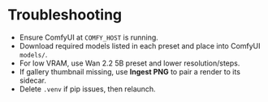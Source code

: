 # Troubleshooting
- Ensure ComfyUI at `COMFY_HOST` is running.
- Download required models listed in each preset and place into ComfyUI `models/`.
- For low VRAM, use Wan 2.2 5B preset and lower resolution/steps.
- If gallery thumbnail missing, use **Ingest PNG** to pair a render to its sidecar.
- Delete `.venv` if pip issues, then relaunch.
